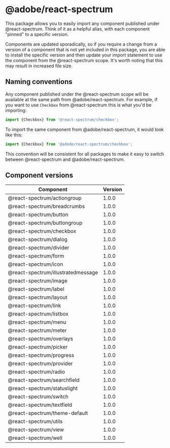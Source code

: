 # @adobe/react-spectrum

This package allows you to easily import any component published under @react-spectrum. Think of it as a helpful alias,
with each component "pinned" to a specific version.

Components are updated sporadically, so if you require a change from a version of a component that is not yet included
in this package, you are able to install the specific version and then update your import statement to use the
component from the @react-spectrum scope. It's worth noting that this may result in increased file size.

## Naming conventions

Any component published under the @react-spectrum scope will be available at the same path from @adobe/react-spectrum.
For example, if you want to use `Checkbox` from @react-spectrum this is what you'd be importing:

```js
import {Checkbox} from '@react-spectrum/checkbox';
```

To import the same component from @adobe/react-spectrum, it would look like this:

```js
import {Checkbox} from '@adode/react-spectrum/checkbox';
```

This convention will be consistent for all packages to make it easy to switch between @react-spectrum and
@adobe/react-spectrum.

## Component versions

| Component                          | Version        |
| ---------------------------------- | -------------- |
| @react-spectrum/actiongroup        | 1.0.0          |
| @react-spectrum/breadcrumbs        | 1.0.0          |
| @react-spectrum/button             | 1.0.0          |
| @react-spectrum/buttongroup        | 1.0.0          |
| @react-spectrum/checkbox           | 1.0.0          |
| @react-spectrum/dialog             | 1.0.0          |
| @react-spectrum/divider            | 1.0.0          |
| @react-spectrum/form               | 1.0.0          |
| @react-spectrum/icon               | 1.0.0          |
| @react-spectrum/illustratedmessage | 1.0.0          |
| @react-spectrum/image              | 1.0.0          |
| @react-spectrum/label              | 1.0.0          |
| @react-spectrum/layout             | 1.0.0          |
| @react-spectrum/link               | 1.0.0          |
| @react-spectrum/listbox            | 1.0.0          |
| @react-spectrum/menu               | 1.0.0          |
| @react-spectrum/meter              | 1.0.0          |
| @react-spectrum/overlays           | 1.0.0          |
| @react-spectrum/picker             | 1.0.0          |
| @react-spectrum/progress           | 1.0.0          |
| @react-spectrum/provider           | 1.0.0          |
| @react-spectrum/radio              | 1.0.0          |
| @react-spectrum/searchfield        | 1.0.0          |
| @react-spectrum/statuslight        | 1.0.0          |
| @react-spectrum/switch             | 1.0.0          |
| @react-spectrum/textfield          | 1.0.0          |
| @react-spectrum/theme-default      | 1.0.0          |
| @react-spectrum/utils              | 1.0.0          |
| @react-spectrum/view               | 1.0.0          |
| @react-spectrum/well               | 1.0.0          |
